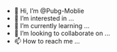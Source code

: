 - 👋 Hi, I’m @Pubg-Moblie
- 👀 I’m interested in ...
- 🌱 I’m currently learning ...
- 💞️ I’m looking to collaborate on ...
- 📫 How to reach me ...

<!---
Pubg-Moblie/Pubg-Moblie is a ✨ special ✨ repository because its `README.md` (this file) appears on your GitHub profile.
You can click the Preview link to take a look at your changes.
--->
